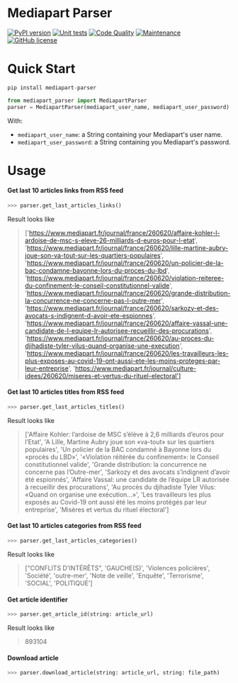 # Mediapart Parser

[![PyPI version](https://badge.fury.io/py/mediapart-parser.svg)](https://badge.fury.io/py/mediapart-parser)
[![Unit tests](https://github.com/r0perice/mediapart-parser/workflows/Unit%20tests/badge.svg)](https://github.com/r0perice/mediapart-parser/actions?query=workflow%3A%22Unit+tests%22)
[![Code Quality](https://github.com/r0perice/mediapart-parser/workflows/Code%20Quality/badge.svg)](https://github.com/r0perice/mediapart-parser/actions?query=workflow%3A%22Code+Quality%22)
[![Maintenance](https://img.shields.io/badge/Maintained%3F-yes-green.svg)](https://github.com/r0perice/mediapart-parser/graphs/commit-activity)
[![GitHub license](https://img.shields.io/github/license/Naereen/StrapDown.js.svg)](LICENSE)  

 
# Quick Start
```python
pip install mediapart-parser
```

```python
from mediapart_parser import MediapartParser
parser = MediapartParser(mediapart_user_name, mediapart_user_password)
```
With:
* `mediapart_user_name`: a String containing your Mediapart's user name.
* `mediapart_user_password`: a String containing you Mediapart's password.

# Usage
#### Get last 10 articles links from RSS feed

```python
>>> parser.get_last_articles_links()
```
 Result looks like
>['https://www.mediapart.fr/journal/france/260620/affaire-kohler-l-ardoise-de-msc-s-eleve-26-milliards-d-euros-pour-l-etat', 'https://www.mediapart.fr/journal/france/260620/lille-martine-aubry-joue-son-va-tout-sur-les-quartiers-populaires', 'https://www.mediapart.fr/journal/france/260620/un-policier-de-la-bac-condamne-bayonne-lors-du-proces-du-lbd', 'https://www.mediapart.fr/journal/france/260620/violation-reiteree-du-confinement-le-conseil-constitutionnel-valide', 'https://www.mediapart.fr/journal/france/260620/grande-distribution-la-concurrence-ne-concerne-pas-l-outre-mer', 'https://www.mediapart.fr/journal/france/260620/sarkozy-et-des-avocats-s-indignent-d-avoir-ete-espionnes', 'https://www.mediapart.fr/journal/france/260620/affaire-vassal-une-candidate-de-l-equipe-lr-autorisee-recueillir-des-procurations', 'https://www.mediapart.fr/journal/france/260620/au-proces-du-djihadiste-tyler-vilus-quand-organise-une-execution', 'https://www.mediapart.fr/journal/france/260620/les-travailleurs-les-plus-exposes-au-covid-19-ont-aussi-ete-les-moins-proteges-par-leur-entreprise', 'https://www.mediapart.fr/journal/culture-idees/260620/miseres-et-vertus-du-rituel-electoral']

#### Get last 10 articles titles from RSS feed
```python
>>> parser.get_last_articles_titles()
```
Result looks like
>['Affaire Kohler: l’ardoise de MSC s’élève à 2,6 milliards d’euros pour l’Etat', 'A Lille, Martine Aubry joue son «va-tout» sur les quartiers populaires', 'Un policier de la BAC condamné à Bayonne lors du «procès du 
LBD»', '«Violation réitérée du confinement»: le Conseil constitutionnel valide', 'Grande distribution: la concurrence ne concerne pas l’Outre-mer', 'Sarkozy et des avocats s’indignent d’avoir été espionnés', 'Affaire Vassal: une candidate de l’équipe LR autorisée à recueillir des procurations', 'Au procès du djihadiste Tyler Vilus: «Quand on organise une exécution...»', 'Les travailleurs les plus exposés au Covid-19 ont aussi été les 
moins protégés par leur entreprise', 'Misères et vertus du rituel électoral']
 
#### Get last 10 articles categories from RSS feed
```python
>>> parser.get_last_articles_categories()
```
Result looks like
>["CONFLITS D'INTÉRÊTS", 'GAUCHE(S)', 'Violences policières', 'Société', 'outre-mer', 'Note de veille', 'Enquête', 'Terrorisme', 'SOCIAL', 'POLITIQUE']

#### Get article identifier
```python
>>> parser.get_article_id(string: article_url)
```
Result looks like
>893104

#### Download article
```python
>>> parser.download_article(string: article_url, string: file_path)
```


